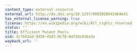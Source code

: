 ```yaml
---
content_type: external-resource
external_url: http://dx.doi.org/10.1257/0002828041464641
has_external_license_warning: true
license: https://en.wikipedia.org/wiki/All_rights_reserved
status: ''
title: Efficient Patent Pools
uid: dcfb62ad-3928-45d3-9c78-9df20c916a3a
wayback_url: ''
---
```

